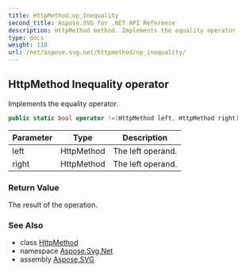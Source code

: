 ```yaml
---
title: HttpMethod.op_Inequality
second_title: Aspose.SVG for .NET API Reference
description: HttpMethod method. Implements the equality operator
type: docs
weight: 110
url: /net/aspose.svg.net/httpmethod/op_inequality/
---
```

## HttpMethod Inequality operator

Implements the equality operator.

```csharp
public static bool operator !=(HttpMethod left, HttpMethod right)
```

| Parameter | Type | Description |
| --- | --- | --- |
| left | HttpMethod | The left operand. |
| right | HttpMethod | The left operand. |

### Return Value

The result of the operation.

### See Also

* class [HttpMethod](../)
* namespace [Aspose.Svg.Net](../../httpmethod/)
* assembly [Aspose.SVG](../../../)
